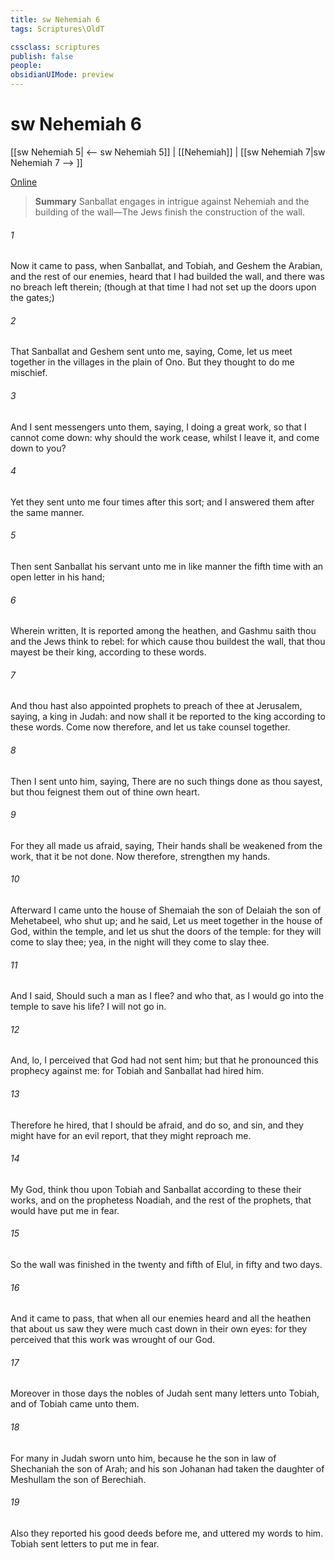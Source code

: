 ```yaml
---
title: sw Nehemiah 6
tags: Scriptures\OldT

cssclass: scriptures
publish: false
people:
obsidianUIMode: preview
---
```


# sw Nehemiah 6
[[sw Nehemiah 5| <-- sw Nehemiah 5]] | [[Nehemiah]] | [[sw Nehemiah 7|sw Nehemiah 7 --> ]]

[Online](https://churchofjesuschrist.org/study/scriptures/ot/neh/6?lang=eng)

> __Summary__
Sanballat engages in intrigue against Nehemiah and the building of the wall—The Jews finish the construction of the wall.

###### 1 
Now it came to pass, when Sanballat, and Tobiah, and Geshem the Arabian, and the rest of our enemies, heard that I had builded the wall, and  there was no breach left therein; (though at that time I had not set up the doors upon the gates;)

###### 2 
That Sanballat and Geshem sent unto me, saying, Come, let us meet together in  the villages in the plain of Ono. But they thought to do me mischief.

###### 3 
And I sent messengers unto them, saying, I  doing a great work, so that I cannot come down: why should the work cease, whilst I leave it, and come down to you?

###### 4 
Yet they sent unto me four times after this sort; and I answered them after the same manner.

###### 5 
Then sent Sanballat his servant unto me in like manner the fifth time with an open letter in his hand;

###### 6 
Wherein  written, It is reported among the heathen, and Gashmu saith  thou and the Jews think to rebel: for which cause thou buildest the wall, that thou mayest be their king, according to these words.

###### 7 
And thou hast also appointed prophets to preach of thee at Jerusalem, saying,  a king in Judah: and now shall it be reported to the king according to these words. Come now therefore, and let us take counsel together.

###### 8 
Then I sent unto him, saying, There are no such things done as thou sayest, but thou feignest them out of thine own heart.

###### 9 
For they all made us afraid, saying, Their hands shall be weakened from the work, that it be not done. Now therefore,  strengthen my hands.

###### 10 
Afterward I came unto the house of Shemaiah the son of Delaiah the son of Mehetabeel, who  shut up; and he said, Let us meet together in the house of God, within the temple, and let us shut the doors of the temple: for they will come to slay thee; yea, in the night will they come to slay thee.

###### 11 
And I said, Should such a man as I flee? and who  that,  as I  would go into the temple to save his life? I will not go in.

###### 12 
And, lo, I perceived that God had not sent him; but that he pronounced this prophecy against me: for Tobiah and Sanballat had hired him.

###### 13 
Therefore  he hired, that I should be afraid, and do so, and sin, and  they might have  for an evil report, that they might reproach me.

###### 14 
My God, think thou upon Tobiah and Sanballat according to these their works, and on the prophetess Noadiah, and the rest of the prophets, that would have put me in fear.

###### 15 
So the wall was finished in the twenty and fifth  of  Elul, in fifty and two days.

###### 16 
And it came to pass, that when all our enemies heard  and all the heathen that  about us saw  they were much cast down in their own eyes: for they perceived that this work was wrought of our God.

###### 17 
Moreover in those days the nobles of Judah sent many letters unto Tobiah, and  of Tobiah came unto them.

###### 18 
For  many in Judah sworn unto him, because he  the son in law of Shechaniah the son of Arah; and his son Johanan had taken the daughter of Meshullam the son of Berechiah.

###### 19 
Also they reported his good deeds before me, and uttered my words to him.  Tobiah sent letters to put me in fear.

